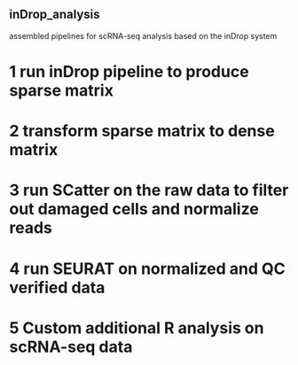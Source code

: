 ## inDrop_analysis
assembled pipelines for scRNA-seq analysis based on the inDrop system

# 1 run inDrop pipeline to produce sparse matrix

# 2 transform sparse matrix to dense matrix

# 3 run SCatter on the raw data to filter out damaged cells and normalize reads

# 4 run SEURAT on normalized and QC verified data

# 5 Custom additional R analysis on scRNA-seq data
